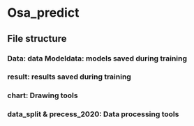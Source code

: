 # Osa_predict

## File structure
### Data: data Modeldata: models saved during training
### result: results saved during training
### chart: Drawing tools
### data_split & precess_2020: Data processing tools
